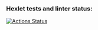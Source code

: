 ### Hexlet tests and linter status:
[![Actions Status](https://github.com/Unt0ten/python-project-50/workflows/hexlet-check/badge.svg)](https://github.com/Unt0ten/python-project-50/actions)
